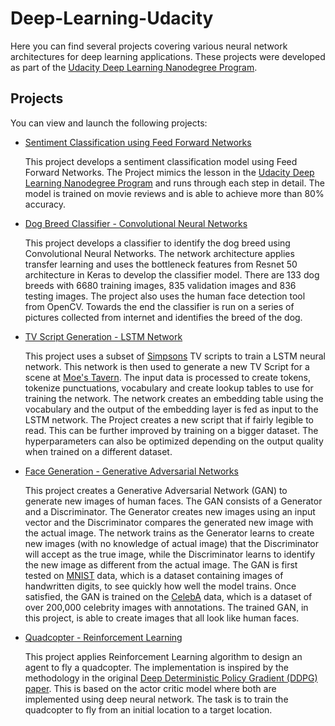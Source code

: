 # Deep-Learning-Udacity

Here you can find several projects covering various neural network architectures for deep learning applications. These projects were developed as part of the [Udacity Deep Learning Nanodegree Program](https://www.udacity.com/course/deep-learning-nanodegree--nd101). 



## Projects

You can view and launch the following projects:

- [Sentiment Classification using Feed Forward Networks](https://github.com/udaygoel/Deep-Learning-Udacity/tree/master/Sentiment%20Classification%20using%20Feed%20Forward%20Networks)

  This project develops a sentiment classification model using Feed Forward Networks. The Project mimics the lesson in the [Udacity Deep Learning Nanodegree Program](https://www.udacity.com/course/deep-learning-nanodegree--nd101) and runs through each step in detail. The model is trained on movie reviews and is able to achieve more than 80% accuracy.

- [Dog Breed Classifier - Convolutional Neural Networks](https://github.com/udaygoel/Deep-Learning-Udacity/tree/master/Dog%20Breed%20Classifier%20-%20Convolutional%20Neural%20Networks)

  This project develops a classifier to identify the dog breed using Convolutional Neural Networks. The network architecture applies transfer learning and uses the bottleneck features from Resnet 50 architecture in Keras to develop the classifier model. There are 133 dog breeds with 6680 training images, 835 validation images and 836 testing images. The project also uses the human face detection tool from OpenCV. Towards the end the classifier is run on a series of pictures collected from internet and identifies the breed of the dog.

- [TV Script Generation - LSTM Network](https://github.com/udaygoel/Deep-Learning-Udacity/tree/master/TV%20Script%20Generation%20-%20LSTM%20Network)

  This project uses a subset of [Simpsons](https://en.wikipedia.org/wiki/The_Simpsons) TV scripts to train a LSTM neural network. This network is then used to generate a new TV Script for a scene at [Moe's Tavern](https://simpsonswiki.com/wiki/Moe's_Tavern). The input data is processed to create tokens, tokenize punctuations, vocabulary and create lookup tables to use for training the network. The network creates an embedding table using the vocabulary and the output of the embedding layer is fed as input to the LSTM network. The Project creates a new script that if fairly legible to read. This can be further improved by training on a bigger dataset. The hyperparameters can also be optimized depending on the output quality when trained on a different dataset.
  
- [Face Generation - Generative Adversarial Networks](https://github.com/udaygoel/Deep-Learning-Udacity/tree/master/Face%20Generation%20-%20Generative%20Adversarial%20Networks)

  This project creates a Generative Adversarial Network (GAN) to generate new images of human faces. The GAN consists of a Generator and a Discriminator. The Generator creates new images using an input vector and the Discriminator compares the generated new image with the actual image. The network trains as the Generator learns to create new images (with no knowledge of actual image) that the Discriminator will accept as the true image, while the Discriminator learns to identify the new image as different from the actual image.  The GAN is first tested on [MNIST](http://yann.lecun.com/exdb/mnist/) data, which is a dataset containing images of handwritten digits, to see quickly how well the model trains. Once satisfied, the GAN is trained on the [CelebA](http://mmlab.ie.cuhk.edu.hk/projects/CelebA.html) data, which is a dataset of over 200,000 celebrity images with annotations. The trained GAN, in this project, is able to create images that all look like human faces.

- [Quadcopter - Reinforcement Learning](https://github.com/udaygoel/Deep-Learning-Udacity/tree/master/Quadcopter%20-%20Reinforcement%20Learning)

  This project applies Reinforcement Learning algorithm to design an agent to fly a quadcopter.  The implementation is inspired by the methodology in the original [Deep Deterministic Policy Gradient (DDPG) paper](https://arxiv.org/abs/1509.02971). This is based on the actor critic model where both are implemented using deep neural network. The task is to train the quadcopter to fly from an initial location to a target location. 

